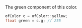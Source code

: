 The green component of this color.

```cpp
ofColor c = ofColor::yellow;
float green = c.g; // 255
```
